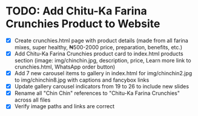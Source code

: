 # TODO: Add Chitu-Ka Farina Crunchies Product to Website

- [x] Create crunchies.html page with product details (made from all farina mixes, super healthy, ₦500-2000 price, preparation, benefits, etc.)
- [x] Add Chitu-Ka Farina Crunchies product card to index.html products section (image: img/chinchin.jpg, description, price, Learn more link to crunchies.html, WhatsApp order button)
- [x] Add 7 new carousel items to gallery in index.html for img/chinchin2.jpg to img/chinchin8.jpg with captions and fancybox links
- [x] Update gallery carousel indicators from 19 to 26 to include new slides
- [x] Rename all "Chin Chin" references to "Chitu-Ka Farina Crunchies" across all files
- [x] Verify image paths and links are correct
